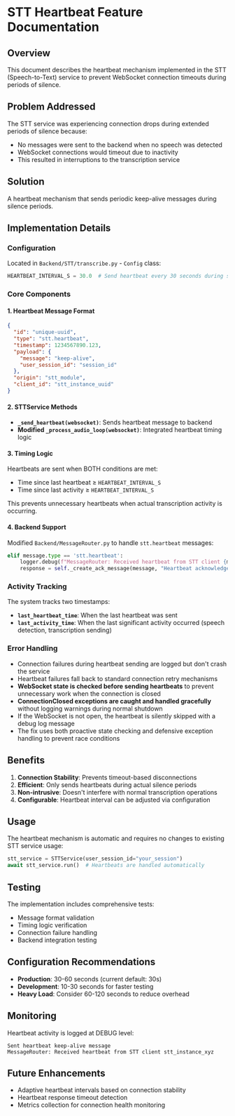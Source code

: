 # STT Heartbeat Feature Documentation

## Overview
This document describes the heartbeat mechanism implemented in the STT (Speech-to-Text) service to prevent WebSocket connection timeouts during periods of silence.

## Problem Addressed
The STT service was experiencing connection drops during extended periods of silence because:
- No messages were sent to the backend when no speech was detected
- WebSocket connections would timeout due to inactivity
- This resulted in interruptions to the transcription service

## Solution
A heartbeat mechanism that sends periodic keep-alive messages during silence periods.

## Implementation Details

### Configuration
Located in `Backend/STT/transcribe.py` - `Config` class:
```python
HEARTBEAT_INTERVAL_S = 30.0  # Send heartbeat every 30 seconds during silence
```

### Core Components

#### 1. Heartbeat Message Format
```json
{
  "id": "unique-uuid",
  "type": "stt.heartbeat",
  "timestamp": 1234567890.123,
  "payload": {
    "message": "keep-alive",
    "user_session_id": "session_id"
  },
  "origin": "stt_module",
  "client_id": "stt_instance_uuid"
}
```

#### 2. STTService Methods
- **`_send_heartbeat(websocket)`**: Sends heartbeat message to backend
- **Modified `_process_audio_loop(websocket)`**: Integrated heartbeat timing logic

#### 3. Timing Logic
Heartbeats are sent when BOTH conditions are met:
- Time since last heartbeat ≥ `HEARTBEAT_INTERVAL_S`
- Time since last activity ≥ `HEARTBEAT_INTERVAL_S`

This prevents unnecessary heartbeats when actual transcription activity is occurring.

#### 4. Backend Support
Modified `Backend/MessageRouter.py` to handle `stt.heartbeat` messages:
```python
elif message.type == 'stt.heartbeat':
    logger.debug(f"MessageRouter: Received heartbeat from STT client {message.client_id}")
    response = self._create_ack_message(message, "Heartbeat acknowledged.")
```

### Activity Tracking
The system tracks two timestamps:
- **`last_heartbeat_time`**: When the last heartbeat was sent
- **`last_activity_time`**: When the last significant activity occurred (speech detection, transcription sending)

### Error Handling
- Connection failures during heartbeat sending are logged but don't crash the service
- Heartbeat failures fall back to standard connection retry mechanisms
- **WebSocket state is checked before sending heartbeats** to prevent unnecessary work when the connection is closed
- **ConnectionClosed exceptions are caught and handled gracefully** without logging warnings during normal shutdown
- If the WebSocket is not open, the heartbeat is silently skipped with a debug log message
- The fix uses both proactive state checking and defensive exception handling to prevent race conditions

## Benefits
1. **Connection Stability**: Prevents timeout-based disconnections
2. **Efficient**: Only sends heartbeats during actual silence periods
3. **Non-intrusive**: Doesn't interfere with normal transcription operations
4. **Configurable**: Heartbeat interval can be adjusted via configuration

## Usage
The heartbeat mechanism is automatic and requires no changes to existing STT service usage:
```python
stt_service = STTService(user_session_id="your_session")
await stt_service.run()  # Heartbeats are handled automatically
```

## Testing
The implementation includes comprehensive tests:
- Message format validation
- Timing logic verification
- Connection failure handling
- Backend integration testing

## Configuration Recommendations
- **Production**: 30-60 seconds (current default: 30s)
- **Development**: 10-30 seconds for faster testing
- **Heavy Load**: Consider 60-120 seconds to reduce overhead

## Monitoring
Heartbeat activity is logged at DEBUG level:
```
Sent heartbeat keep-alive message
MessageRouter: Received heartbeat from STT client stt_instance_xyz
```

## Future Enhancements
- Adaptive heartbeat intervals based on connection stability
- Heartbeat response timeout detection
- Metrics collection for connection health monitoring